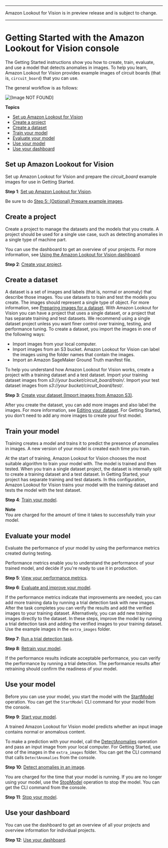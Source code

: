 --------

Amazon Lookout for Vision is in preview release and is subject to change\.

--------

# Getting Started with the Amazon Lookout for Vision console<a name="getting-started"></a>

The Getting Started instructions show you how to create, train, evaluate, and use a model that detects anomalies in images\. To help you learn, Amazon Lookout for Vision provides example images of circuit boards \(that is, `circuit_board`\) that you can use\. 

The general workflow is as follows: 

![\[Image NOT FOUND\]](http://docs.aws.amazon.com/lookout-for-vision/latest/developer-guide/images/lfv.png)

**Topics**
+ [Set up Amazon Lookout for Vision](#gs-example-images)
+ [Create a project](#gs-project)
+ [Create a dataset](#gs-dataset)
+ [Train your model](#gs-general-train-model)
+ [Evaluate your model](#gs-evaluate-model)
+ [Use your model](#gs-use-model)
+ [Use your dashboard](#gs-dashboard)

## Set up Amazon Lookout for Vision<a name="gs-example-images"></a>

Set up Amazon Lookout for Vision and prepare the *circuit\_board* example images for use in Getting Started\. 

**Step 1**: [Set up Amazon Lookout for Vision](su-set-up.md)\. 

Be sure to do [Step 5: \(Optional\) Prepare example images](su-prepare-example-images.md)\.

## Create a project<a name="gs-project"></a>

Create a project to manage the datasets and the models that you create\. A project should be used for a single use case, such as detecting anomalies in a single type of machine part\.  

You can use the dashboard to get an overview of your projects\. For more information, see [Using the Amazon Lookout for Vision dashboard](dashboard.md)\.

**Step 2**: [Create your project](model-create-project.md)\.

## Create a dataset<a name="gs-dataset"></a>

A dataset is a set of images and labels \(that is, normal or anomaly\) that describe those images\. You use datasets to train and test the models you create\. The images should represent a single type of object\. For more information, see [Preparing images for a dataset](model-prepare-images.md)\. With Amazon Lookout for Vision you can have a project that uses a single dataset, or a project that has separate training and test datasets\. We recommend using a single dataset project unless you want finer control over training, testing, and performance tuning\. To create a dataset, you import the images in one of the following ways:
+ Import images from your local computer\.
+ Import images from an S3 bucket\. Amazon Lookout for Vision can label the images using the folder names that contain the images\.
+ Import an Amazon SageMaker Ground Truth manifest file\.

To help you understand how Amazon Lookout for Vision works, create a project with a training dataset and a test dataset\. Import your training dataset images from *s3://*your bucket*/circuit\_board/train/*\. Import your test dataset images from *s3://*your bucket*/circuit\_board/test/*\. 

**Step 3**: [Create your dataset \(Import images from Amazon S3\)](create-dataset-s3.md)\.

After you create the dataset, you can add more images and also label the images\. For more information, see [Editing your dataset](edit-dataset.md)\. For Getting Started, you don't need to add any more images to create your first model\.

## Train your model<a name="gs-general-train-model"></a>

Training creates a model and trains it to predict the presence of anomalies in images\. A new version of your model is created each time you train\.

At the start of training, Amazon Lookout for Vision chooses the most suitable algorithm to train your model with\. The model is trained and then tested\. When you train a single dataset project, the dataset is internally split to create a training dataset and a test dataset\. In Getting Started, your project has separate training and test datasets\. In this configuration, Amazon Lookout for Vision trains your model with the training dataset and tests the model with the test dataset\. 

**Step 4**: [Train your model](model-train.md)\.

**Note**  
You are charged for the amount of time it takes to successfully train your model\.

## Evaluate your model<a name="gs-evaluate-model"></a>

Evaluate the performance of your model by using the performance metrics created during testing\. 

Performance metrics enable you to understand the performance of your trained model, and decide if you're ready to use it in production\.

**Step 5**: [View your performance metrics](performance-metrics.md)\.

**Step 6**: [Evaluate and improve your model](improve.md)\.

If the performance metrics indicate that improvements are needed, you can add more training data by running a trial detection task with new images\. After the task completes you can verify the results and add the verified images to your training dataset\. Alternatively, you can add new training images directly to the dataset\. In these steps, improve the model by running a trial detection task and adding the verified images to your training dataset\. Use the example images in the `extra_images` folder\.

**Step 7**: [Run a trial detection task](trial-detection.md)\.

**Step 8**: [Retrain your model](model-train.md)\.

If the performance results indicate acceptable performance, you can verify the performance by running a trial detection\. The performance results after retraining should confirm the readiness of your model\. 

## Use your model<a name="gs-use-model"></a>

Before you can use your model, you start the model with the [StartModel](https://docs.aws.amazon.com/lookout-for-vision/latest/APIReference/API_StartModel) operation\. You can get the `StartModel` CLI command for your model from the console\.

**Step 9**: [Start your model](run-start-model.md)\.

A trained Amazon Lookout for Vision model predicts whether an input image contains normal or anomalous content\.

To make a prediction with your model, call the [DetectAnomalies](https://docs.aws.amazon.com/lookout-for-vision/latest/APIReference/API_DetectAnomalies) operation and pass an input image from your local computer\. For Getting Started, use one of the images in the `extra_images` folder\. You can get the CLI command that calls `DetectAnomalies` from the console\.

**Step 10**: [Detect anomalies in an image](inference-detect-anomalies.md)\.

You are charged for the time that your model is running\. If you are no longer using your model, use the [StopModel](https://docs.aws.amazon.com/lookout-for-vision/latest/APIReference/API_StopModel) operation to stop the model\. You can get the CLI command from the console\.

**Step 11**: [Stop your model](run-stop-model.md)\.

## Use your dashboard<a name="gs-dashboard"></a>

You can use the dashboard to get an overview of all your projects and overview information for individual projects\. 

**Step 12**: [Use your dashboard](dashboard.md)\.